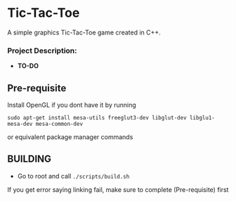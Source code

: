 # Tic-Tac-Toe

A simple graphics Tic-Tac-Toe game created in C++.

### Project Description:

- **TO-DO**

## Pre-requisite

Install OpenGL if you dont have it by running

`sudo apt-get install mesa-utils freeglut3-dev libglut-dev libglu1-mesa-dev mesa-common-dev`

or equivalent package manager commands

## BUILDING

- Go to root and call
  `./scripts/build.sh`

If you get error saying linking fail, make sure to complete (Pre-requisite) first
